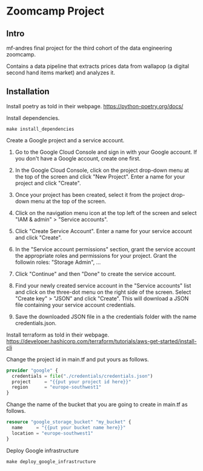 # Zoomcamp Project

## Intro

mf-andres final project for the third cohort of the data engineering zoomcamp.

Contains a data pipeline that extracts prices data from wallapop (a digital second hand items market)
and analyzes it.

## Installation

Install poetry as told in their webpage. https://python-poetry.org/docs/

Install dependencies.

```commandline
make install_dependencies
```

Create a Google project and a service account.

1. Go to the Google Cloud Console and sign in with your Google account. If you don't have a Google account, create one
   first.

2. In the Google Cloud Console, click on the project drop-down menu at the top of the screen and click "New Project".
   Enter a name for your project and click "Create".

3. Once your project has been created, select it from the project drop-down menu at the top of the screen.

4. Click on the navigation menu icon at the top left of the screen and select "IAM & admin" > "Service accounts".

5. Click "Create Service Account". Enter a name for your service account and click "Create".

6. In the "Service account permissions" section, grant the service account the appropriate roles and permissions for
   your project. Grant the followin roles: "Storage Admin", ...

7. Click "Continue" and then "Done" to create the service account.

8. Find your newly created service account in the "Service accounts" list and click on the three-dot menu on the right
   side of the screen. Select "Create key" > "JSON" and click "Create". This will download a JSON file containing your
   service account credentials.

9. Save the downloaded JSON file in a the credentials folder with the name credentials.json.

Install terraform as told in their
webpage. https://developer.hashicorp.com/terraform/tutorials/aws-get-started/install-cli

Change the project id in main.tf and put yours as follows.

```terraform
provider "google" {
  credentials = file("./credentials/credentials.json")
  project     = "{{put your project id here}}"
  region      = "europe-southwest1"
}
```

Change the name of the bucket that you are going to create in main.tf as follows.

```terraform
resource "google_storage_bucket" "my_bucket" {
  name     = "{{put your bucket name here}}"
  location = "europe-southwest1"
}
```

Deploy Google infrastructure

```commandline
make deploy_google_infrastructure
```


